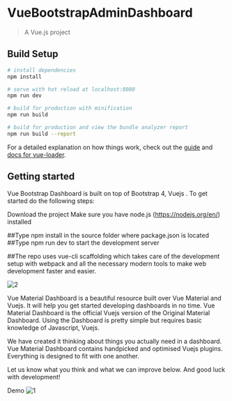 # VueBootstrapAdminDashboard

> A Vue.js project

## Build Setup

``` bash
# install dependencies
npm install

# serve with hot reload at localhost:8080
npm run dev

# build for production with minification
npm run build

# build for production and view the bundle analyzer report
npm run build --report
```

For a detailed explanation on how things work, check out the [guide](http://vuejs-templates.github.io/webpack/) and [docs for vue-loader](http://vuejs.github.io/vue-loader).

## Getting started
Vue Bootstrap Dashboard is built on top of Bootstrap 4, Vuejs . To get started do the following steps:

Download the project
Make sure you have node.js (https://nodejs.org/en/) installed

##Type npm install in the source folder where package.json is located
##Type npm run dev to start the development server

##The repo uses vue-cli scaffolding which takes care of the development setup with webpack and all the necessary modern tools to make web development faster and easier.

![2](https://user-images.githubusercontent.com/44220001/47072852-970a1780-d214-11e8-89cc-02912fb1b5f0.png)

Vue Material Dashboard is a beautiful resource built over Vue Material and Vuejs. It will help you get started developing dashboards in no time. Vue Material Dashboard is the official Vuejs version of the Original Material Dashboard. Using the Dashboard is pretty simple but requires basic knowledge of Javascript, Vuejs.

We have created it thinking about things you actually need in a dashboard. Vue Material Dashboard contains handpicked and optimised Vuejs plugins. Everything is designed to fit with one another.

Let us know what you think and what we can improve below. And good luck with development!

Demo
![1](https://user-images.githubusercontent.com/44220001/47073402-d2f1ac80-d215-11e8-9853-d242081eade0.png)






